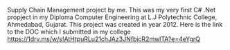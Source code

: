 Supply Chain Management project by me. This was my very first C# .Net propject in my Diploma Computer Engineering at L.J Polytechnic College, Ahmedabad, Gujarat. This project was created in year 2012. Here is the link to the DOC which I submitted in my college https://1drv.ms/w/s!AtHtpuRLu21chJAz3JNfbicR2mwlTA?e=4eYgrQ
